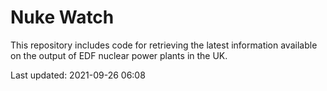 # Nuke Watch

This repository includes code for retrieving the latest information available on the output of EDF nuclear power plants in the UK.

Last updated: 2021-09-26 06:08